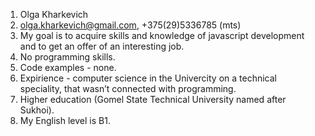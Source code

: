 1. Olga Kharkevich
2. olga.kharkevich@gmail.com, +375(29)5336785 (mts)
3. My goal is to acquire skills and knowledge of javascript development and to get an offer of an interesting job.
4. No programming skills.
5. Code examples - none.
6. Expirience - computer science in the Univercity on a technical speciality, that wasn’t connected with programming.
7. Higher education (Gomel State Technical University named after Sukhoi).
8. My English level is B1.